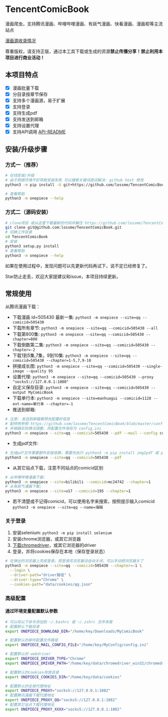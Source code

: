 # TencentComicBook

漫画爬虫，支持腾讯漫画、哔哩哔哩漫画、有妖气漫画、快看漫画、漫画柜等主流站点

[漫画源收录情况](https://github.com/lossme/TencentComicBook/projects/1)

尊重版权，请支持正版，通过本工具下载或生成的资源**禁止传播分享！禁止利用本项目进行商业活动！**

## 本项目特点

- [x] 漫画批量下载
- [x] 分目录按章节保存
- [x] 支持多个漫画源，易于扩展
- [x] 支持登录
- [x] 支持生成pdf
- [x] 支持发送到邮箱
- [x] 支持设置代理
- [x] 支持API调用 [API-README](API-README.md)

## 安装/升级步骤

### 方式一（推荐）

```sh
# 在线安装/升级
# 由于网络环境不好导致安装失败 可以搜索关键词尝试解决: github host 修改
python3 -m pip install -U git+https://github.com/lossme/TencentComicBook

# 查看帮助
python3 -m onepiece --help
```

### 方式二（源码安装）

```sh
# clone项目 或从这里下载最新的代码并解压 https://github.com/lossme/TencentComicBook/releases
git clone git@github.com:lossme/TencentComicBook.git
# 切换工作目录
cd TencentComicBook
# 安装
python3 setup.py install
# 查看帮助
python3 -m onepiece --help
```

如果在使用过程中，发现问题可以先更新代码再试下，说不定已经修复了。

Star防止走丢，欢迎大家提建议和issue，本项目持续更新。

## 常规使用

从腾讯漫画下载：

- 下载漫画 id=505430 最新一集: `python3 -m onepiece --site=qq --comicid=505430`
- 下载所有章节: `python3 -m onepiece --site=qq --comicid=505430 --all`
- 下载第800集: `python3 -m onepiece --site=qq --comicid=505430 --chapter=800`
- 下载倒数第二集: `python3 -m onepiece --site=qq --comicid=505430 --chapter=-2`
- 下载1到5集,7集，9到10集: `python3 -m onepiece --site=qq --comicid=505430 --chapter=1-5,7,9-10`
- 拼接成长图: `python3 -m onepiece --site=qq --comicid=505430 --single-image --quality 95`
- 设置代理: `python3 -m onepiece --site=qq --comicid=505430 --proxy "socks5://127.0.0.1:1080"`
- 自定义保存目录: `python3 -m onepiece --site=qq --comicid=505430 --output MyComicBook`
- 下载单行本: `python3 -m onepiece --site=manhuagui --comicid=1128 --ext-name=单行本 --chapter=-1`
- 推送到邮箱:
```sh
# 注意: 发送到邮箱需预先配置好信息
# 配样例参照 https://github.com/lossme/TencentComicBook/blob/master/config.ini.example
# 并根据实际情况调整，将配置文件保存为 config.ini
python3 -m onepiece --site=qq --comicid=505430 --pdf --mail --config config.ini
```
- 生成pdf文件:
```sh
# 生成pdf文件需要额外安装依赖，需要先执行 python3 -m pip install img2pdf 或 python3 -m pip install reportlab
python3 -m onepiece --site=qq --comicid=505430 --pdf
```
- 从其它站点下载，注意不同站点的comicid区别
```sh
# 从哔哩哔哩漫画下载:
python3 -m onepiece --site=bilibili --comicid=mc24742 --chapter=1
# 从有妖气漫画下载:
python3 -m onepiece --site=u17 --comicid=195 --chapter=1
```
- 若不清楚或不记得comicid，可以使用名字来搜索，按照提示输入comicid `python3 -m onepiece --site=qq --name=海贼`

### 关于登录

1. 安装selenium: `python3 -m pip install selenium`
2. 安装chrome浏览器，或其它浏览器
3. [下载chromedriver](https://chromedriver.chromium.org/downloads)，或其它浏览器的driver
4. 登录，并将cookies保存在本地（保存登录状态）
```sh
# 在弹出的浏览器上完成登录。若登录完浏览器没自动关闭，可以手动把浏览器关了
python3 -m onepiece --site=qq --comicid=505430 --chapter=-1 \
  --login \
  --driver-path="driver路径" \
  --driver-type="Chrome" \
  --cookies-path="data/cookies/qq.json"
```

### 高级配置

#### 通过环境变量配置默认参数
```sh
# 可以将以下命令添加到 ~/.bashrc 或 ~/.zshrc 文件末尾
# 配置默认下载目录
export ONEPIECE_DOWNLOAD_DIR="/home/key/Downloads/MyComicBook"

# 配置默认的邮件配置文件路径
export ONEPIECE_MAIL_CONFIG_FILE="/home/key/MyConfig/config.ini"

# 配置默认的 webdriver
export ONEPIECE_DRIVER_TYPE="Chrome"
export ONEPIECE_DRIVER_PATH="/home/key/data/chromedriver_win32/chromedriver.exe"

# 配置默认的cookies存放目录
export ONEPIECE_COOKIES_DIR="/home/key/data/cookies"

# 配置默认的全局代理地址
export ONEPIECE_PROXY="socks5://127.0.0.1:1082"
# 配置腾讯漫画下载代理地址
export ONEPIECE_PROXY_QQ="socks5://127.0.0.1:1082"
# 配置其它站点下载代理地址
export ONEPIECE_PROXY_XXXX="socks5://127.0.0.1:1082"
```
